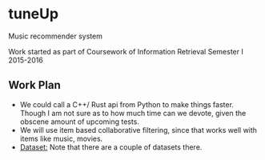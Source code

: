 
# tuneUp
Music recommender system

Work started as part of Coursework of Information Retrieval Semester I 2015-2016

## Work Plan
* We could call a C++/ Rust api from Python to make things faster. Though I am not sure as to how much time can we devote, given the obscene amount of upcoming tests.
* We will use item based collaborative filtering, since that works well with items like music, movies.
* [Dataset:](http://www.dtic.upf.edu/~ocelma/MusicRecommendationDataset/index.html)
Note that there are a couple of datasets there.	

